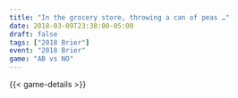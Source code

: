 ```yaml
---
title: "In the grocery store, throwing a can of peas …"
date: 2018-03-09T23:38:00-05:00
draft: false
tags: ["2018 Brier"]
event: "2018 Brier"
game: "AB vs NO"
---
```

{{< game-details >}}
<!--more--> 